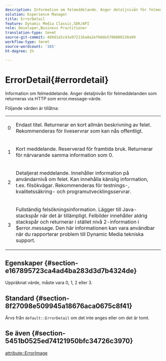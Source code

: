 ```yaml
---
description: Information om felmeddelande. Anger detaljnivån för felmeddelanden som returneras via HTTP som error.message-värde.
solution: Experience Manager
title: ErrorDetail
feature: Dynamic Media Classic,SDK/API
role: Developer,Business Practitioner
translation-type: tm+mt
source-git-commit: 469d1a5c43a972116a8a2efb0de5708800130a99
workflow-type: tm+mt
source-wordcount: '165'
ht-degree: 2%

---
```



# ErrorDetail{#errordetail}

Information om felmeddelande. Anger detaljnivån för felmeddelanden som returneras via HTTP som error.message-värde.

Följande värden är tillåtna:

<table id="simpletable_26DC72727F224F2C8E97BF26619DB68B"> 
 <tr class="strow"> 
  <td class="stentry"> <p>0 </p></td> 
  <td class="stentry"> <p>Endast titel. Returnerar en kort allmän beskrivning av felet. Rekommenderas för liveservrar som kan nås offentligt. </p></td> 
 </tr> 
 <tr class="strow"> 
  <td class="stentry"> <p>1 </p></td> 
  <td class="stentry"> <p>Kort meddelande. Reserverad för framtida bruk. Returnerar för närvarande samma information som 0. </p></td> 
 </tr> 
 <tr class="strow"> 
  <td class="stentry"> <p>2 </p></td> 
  <td class="stentry"> <p>Detaljerat meddelande. Innehåller information på användarnivå om felet. Kan innehålla känslig information, t.ex. filsökvägar. Rekommenderas för testnings-, kvalitetssäkring- och programutvecklingsservrar. </p></td> 
 </tr> 
 <tr class="strow"> 
  <td class="stentry"> <p>3 </p></td> 
  <td class="stentry"> <p>Fullständig felsökningsinformation. Lägger till Java-stackspår när det är tillämpligt. Felbilder innehåller aldrig stackspår och returnerar i stället nivå 2-information i <span class="codeph"> $error.message</span>. Den här informationen kan vara användbar när du rapporterar problem till Dynamic Media tekniska support. </p></td> 
 </tr> 
</table>

## Egenskaper {#section-e167895723ca4ad4ba283d3d7b4324de}

Uppräknat värde, måste vara 0, 1, 2 eller 3.

## Standard {#section-8f27098e509945a18676aca0675c8f41}

Ärvs från `default::ErrorDetail` om det inte anges eller om det är tomt.

## Se även {#section-5451b0525ed74121950bfc34726c3970}

[attribute::ErrorImage](../../../../../is-api/image-catalog/image-serving-api-ref/c-image-catalog-reference/c-attributes-reference/r-errorimage.md#reference-c494d5d8b2584fe3800f35baabd0292c)
